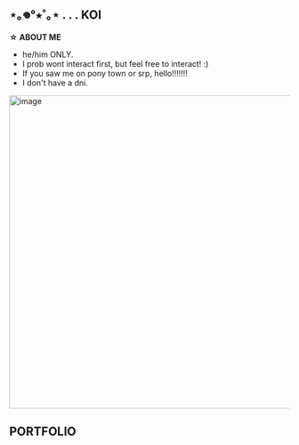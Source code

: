 ## ⋆｡𖦹°⭒˚｡⋆ . . . KOI

**☆ ABOUT ME**

- he/him ONLY.
- I prob wont interact first, but feel free to interact! :)
- If you saw me on pony town or srp, hello!!!!!!!
- I don't have a dni.
  
<img width="1000" height="563" alt="image" src="https://github.com/user-attachments/assets/3c7bc2a4-65c2-4da3-83d6-d52f4ac768bb" />

## PORTFOLIO


